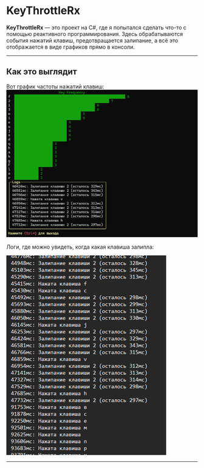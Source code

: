 # KeyThrottleRx

**KeyThrottleRx** — это  проект на C#, где я попытался сделать что-то с помощью реактивного программирования. Здесь обрабатываются события нажатий клавиш, предотвращается залипание, а всё это отображается в виде графиков прямо в консоли. 

---

## Как это выглядит

Вот график частоты нажатий клавиш:
![График частоты нажатий клавиш](./graphic.png)

Логи, где можно увидеть, когда какая клавиша залипла:

![Логи событий клавиш](./log.png)

---

